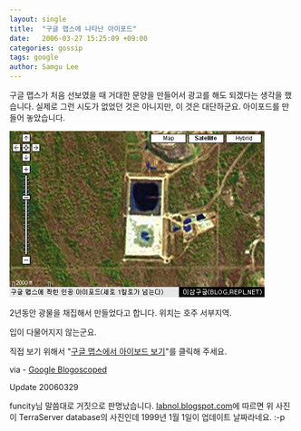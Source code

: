 ```yaml
---
layout: single
title:  "구글 맵스에 나타난 아이포드"
date:   2006-03-27 15:25:09 +09:00
categories: gossip
tags: google
author: Samgu Lee
---
```

구글 맵스가 처음 선보였을 때 거대한 문양을 만들어서 광고를 해도 되겠다는 생각을 했습니다. 실제로 그런 시도가 없었던 것은 아니지만, 이 것은 대단하군요. 아이포드를 만들어 놓았습니다.

![구글 맵스에 나타난 아이포드](/assets/ipod_in_google_maps.jpg)

2년동안 광물을 채집해서 만들었다고 합니다. 위치는 호주 서부지역.

입이 다물어지지 않는군요.

직접 보기 위해서 "[구글 맵스에서 아이보드 보기](http://maps.google.com/?t=k&ll=-30.516354,121.336956&spn=0.293105,0.234146)"를 클릭해 주세요.

via - [Google Blogoscoped](http://blog.outer-court.com/archive/2006-03-27.html#n21)

Update 20060329

funcity님 말씀대로 거짓으로 판명났습니다. [labnol.blogspot.com](http://labnol.blogspot.com/2006/03/apple-space-ipod-is-rumor.html)에 따르면 위 사진이 TerraServer database의 사진인데 1999년 1월 1일이 업데이트 날짜라네요. :-p
